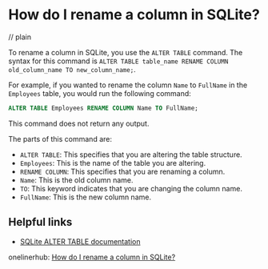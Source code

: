 # How do I rename a column in SQLite?
// plain

To rename a column in SQLite, you use the `ALTER TABLE` command. The syntax for this command is `ALTER TABLE table_name RENAME COLUMN old_column_name TO new_column_name;`.

For example, if you wanted to rename the column `Name` to `FullName` in the `Employees` table, you would run the following command:

```sql
ALTER TABLE Employees RENAME COLUMN Name TO FullName;
```

This command does not return any output.

The parts of this command are:

- `ALTER TABLE`: This specifies that you are altering the table structure.
- `Employees`: This is the name of the table you are altering.
- `RENAME COLUMN`: This specifies that you are renaming a column.
- `Name`: This is the old column name.
- `TO`: This keyword indicates that you are changing the column name.
- `FullName`: This is the new column name.

## Helpful links

- [SQLite ALTER TABLE documentation](https://www.sqlite.org/lang_altertable.html)

onelinerhub: [How do I rename a column in SQLite?](https://onelinerhub.com/sqlite/how-do-i-rename-a-column-in-sqlite)